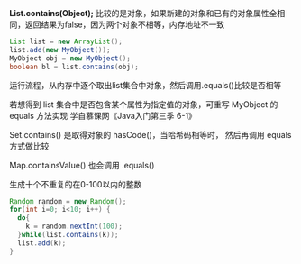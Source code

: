 
**List.contains(Object);**
比较的是对象，如果新建的对象和已有的对象属性全相同，返回结果为false，因为两个对象不相等，内存地址不一致

```java
List list = new ArrayList();
list.add(new MyObject());
MyObject obj = new MyObject();
boolean bl = list.contains(obj);
```

运行流程，从内存中逐个取出list集合中对象，然后调用.equals()比较是否相等

若想得到 list 集合中是否包含某个属性为指定值的对象，可重写 MyObject 的 equals 方法实现
学自慕课网《Java入门第三季 6-1》

Set.contains() 是取得对象的 hasCode()，当哈希码相等时， 然后再调用 equals 方式做比较

Map.containsValue() 也会调用 .equals()


生成十个不重复的在0-100以内的整数
```java
Random random = new Random();
for(int i=0; i<10; i++) {
  do{
    k = random.nextInt(100);
  }while(list.contains(k));
  list.add(k);
}
```
